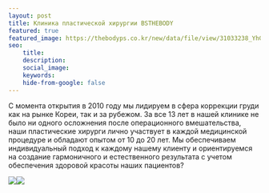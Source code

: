 ```yaml
---
layout: post
title: Клиника пластической хирургии BSTHEBODY
featured: true
featured_image: https://thebodyps.co.kr/new/data/file/view/31033238_YhGENcoO_IMG_3690.jpg
seo:
    title:
    description:
    social_image:
    keywords:
    hide-from-google: false
---
```


<!------------------------ CTA Banner  ------------------------>
<!-- <section class="bg-featured text-light padded center capped-width">

    <div class="capped-width-narrow">
        <h2> A catchy heading </h2>
        <p> This is a call-to-action to drive traffic somewhere important </p>
        <a href="#" class="button"> Let's do this </a>
    </div>

</section> -->


С момента открытия в 2010 году мы лидируем в сфера коррекции груди как на рынке Кореи, так и за рубежом. За все 13 лет в нашей клинике не было ни одного осложнения после операционного вмешательства, наши пластические хирурги лично участвует в каждой медицинской процедуре и обладают опытом от 10 до 20 лет. Мы обеспечиваем индивидуальный подход к каждому нашему клиенту и ориентируемся на создание гармоничного и естественного результата с учетом обеспечения здоровой красоты наших пациентов?

<img src="https://source.unsplash.com/random?sig=9" class="one-half-image"><img src="https://source.unsplash.com/random?sig=9" class="one-half-image">

